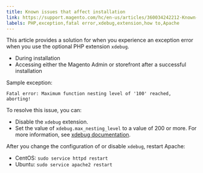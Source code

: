 ```yaml
---
title: Known issues that affect installation
link: https://support.magento.com/hc/en-us/articles/360034242212-Known-issues-that-affect-installation
labels: PHP,exception,fatal error,xdebug,extension,how to,Apache
---
```


This article provides a solution for when you experience an exception error when you use the optional PHP extension `` xdebug ``.

* During installation
* Accessing either the Magento Admin or storefront after a successful installation

Sample exception:

<pre><code class="language-php">Fatal error: Maximum function nesting level of '100' reached, aborting!</code></pre>

To resolve this issue, you can:

* Disable the `` xdebug `` extension.
* Set the value of `` xdebug.max_nesting_level `` to a value of 200 or more. For more information, see [xdebug documentation](http://xdebug.org/docs/basic#max_nesting_level).

After you change the configuration of or disable `` xdebug ``, restart Apache:

* CentOS: `` sudo service httpd restart ``
* Ubuntu: `` sudo service apache2 restart ``